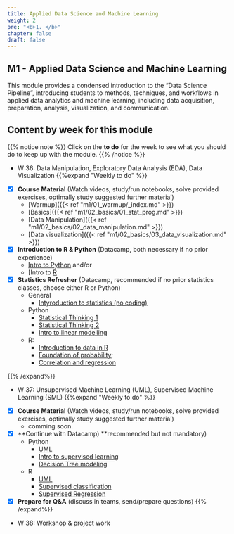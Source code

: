 ```yaml
---
title: Applied Data Science and Machine Learning
weight: 2
pre: "<b>1. </b>"
chapter: false
draft: false
---
```


## M1 - Applied Data Science and Machine Learning

This module provides a condensed introduction to the “Data Science Pipeline”, introducing students to methods, techniques, and workflows in applied data analytics and machine learning, including data acquisition, preparation, analysis, visualization, and communication.


## Content by week for this module

{{% notice note %}}
Click on the **to do** for the week to see what you should do to keep up with the module.
{{% /notice %}}

* W 36: Data Manipulation, Exploratory Data Analysis (EDA), Data Visualization
{{%expand "Weekly to do" %}}
- [X] **Course Material** (Watch videos, study/run notebooks, solve provided exercises, optimally study suggested further material)
   * [Warmup]({{< ref "m1/01_warmup/_index.md" >}})
   * [Basics]({{< ref "m1/02_basics/01_stat_prog.md" >}})
   * [Data Manipulation]({{< ref "m1/02_basics/02_data_manipulation.md" >}})
   * [Data visualization]({{< ref "m1/02_basics/03_data_visualization.md" >}})
- [X] **Introduction to R & Python** (Datacamp, both necessary if no prior experience)
   * [Intro to Python](https://learn.datacamp.com/courses/intro-to-python-for-data-science) and/or 
   * [Intro to [R](https://learn.datacamp.com/courses/free-introduction-to-r)
- [X] **Statistics Refresher** (Datacamp, recommended if no prior statistics classes, choose either R or Python) 
   * General 
      * [Intyroduction to statistics (no coding)](https://app.datacamp.com/learn/courses/introduction-to-statistics)
   * Python
      * [Statistical Thinking 1](https://learn.datacamp.com/courses/statistical-thinking-in-python-part-1) 
      * [Statistical Thinking 2](https://learn.datacamp.com/courses/statistical-thinking-in-python-part-2)
      * [Intro to linear modelling](https://learn.datacamp.com/courses/introduction-to-linear-modeling-in-python)
   * R: 
      * [Introduction to data in R](https://learn.datacamp.com/courses/introduction-to-data-in-r)
      * [Foundation of probability](https://learn.datacamp.com/courses/foundations-of-probability-in-r); 
      * [Correlation and regression](https://learn.datacamp.com/courses/correlation-and-regression-in-r)
    
{{% /expand%}}

* W 37: Unsupervised Machine Learning (UML), Supervised Machine Learning (SML)
{{%expand "Weekly to do" %}}
- [X] **Course Material** (Watch videos, study/run notebooks, solve provided exercises, optimally study suggested further material)
   * comming soon.
- [X] **Continue with Datacamp) **recommended but not mandatory)
   * Python
      * [UML](https://learn.datacamp.com/courses/unsupervised-learning-in-python) 
      * [Intro to supervised learning](https://learn.datacamp.com/courses/supervised-learning-with-scikit-learn)
      * [Decision Tree modeling](https://learn.datacamp.com/courses/machine-learning-with-tree-based-models-in-python)
   * R
      * [UML](https://learn.datacamp.com/courses/unsupervised-learning-in-r)
      * [Supervised classification](https://learn.datacamp.com/courses/supervised-learning-in-r-classification)
      * [Supervised Regression](https://learn.datacamp.com/courses/supervised-learning-in-r-regression)
- [X] **Prepare for Q&A** (discuss in teams, send/prepare questions)
{{% /expand%}}

* W 38: Workshop & project work 


<!---
## Q&A Sessions

### W36

{{< panopto "https://cbs.cloud.panopto.eu/Panopto/Pages/Embed.aspx?id=d84603bb-f73b-4c88-8626-ada900e70954">}}



### W37
{{< panopto "https://cbs.cloud.panopto.eu/Panopto/Pages/Embed.aspx?id=9f8bd734-5ee2-4f0a-a6d3-ada9006db458">}}

--->

